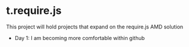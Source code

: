 t.require.js
============
<article>
  This project will hold projects that expand on the require.js AMD solution
  <ul>
    <li>Day 1: I am becoming more comfortable within github</li>  
  </ul>
</article>

